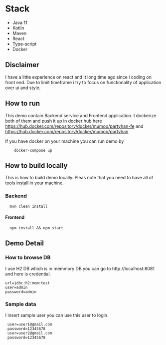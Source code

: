 # Stack
- Java 11
- Kotlin
- Maven
- React
- Type-script
- Docker

## Disclaimer
   I have a little experience on react and It long time ago since i coding on front end. Due to limit timeframe  i try to focus on functionality of application over ui and style.

## How to run

This demo contain Backend service and Frontend application. I dockerize both of them and push it up in docker hub here https://hub.docker.com/repository/docker/mumoo/partyhan-fe and https://hub.docker.com/repository/docker/mumoo/partyhan

If you have docker on your machine  you can run demo by

```
    docker-compose up
```
## How to build locally

 This is how to build demo locally. Pleas note that you need to have all of tools install in your machine.

 ### Backend

 ```
   mvn clean install
 ```
 #### Frontend

 ```
   npm install && npm start

 ```
## Demo Detail

### How to browse DB

I use H2 DB which is in memmory DB  you can go to http://localhost:8081 and here is credential.
```
url=jdbc:h2:mem:test
user=admin
password=admin
```

### Sample data
I insert sample user you can use this user to login.  
```
 user=user1@gmail.com
 password=12345678
 user=user2@gmail.com
 password=12345678
```






